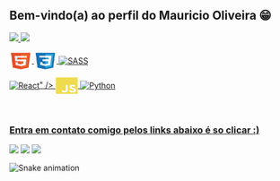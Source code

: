 ## Bem-vindo(a) ao perfil do Mauricio Oliveira 😁

 <div>
  <a href="https://github.com/mauriciomholiveira">
  <img height="180em" src="https://github-readme-stats.vercel.app/api?username=mauriciomholiveira&show_icons=true&theme=tokyonight&include_all_commits=true&count_private=true"/>
  <img height="180em" src="https://github-readme-stats.vercel.app/api/top-langs/?username=mauriciomholiveira&layout=compact&langs_count=6&theme=tokyonight"/>
</div>
<div style="display: inline_block"><br>
  <img align="center" alt="HTML" height="30" width="40" src="https://raw.githubusercontent.com/devicons/devicon/master/icons/html5/html5-original.svg">
  <img align="center" alt="CSS" height="30" width="40" src="https://raw.githubusercontent.com/devicons/devicon/master/icons/css3/css3-original.svg">
  <img align="center" alt="SASS" height="30" width="40" src="https://cdn.jsdelivr.net/gh/devicons/devicon/icons/adonisjs/adonisjs-original.svg" />
          
  
  <img align="center" alt="React" height="30" width="40" src="https://cdn.jsdelivr.net/gh/devicons/devicon/icons/adonisjs/adonisjs-original.svg" />" />
  <img align="center" alt="JavaScript" height="30" width="40" src="https://raw.githubusercontent.com/devicons/devicon/master/icons/javascript/javascript-plain.svg">
  <img align="center" alt="Python" height="30" width="40" src="https://cdn.jsdelivr.net/gh/devicons/devicon/icons/python/python-original-wordmark.svg" />
</div>
 
 <br>
 
  ### Entra em contato comigo pelos links abaixo é so clicar :)
 
<div> 
  <a href="https://instagram.com/mauriciomholiveira" target="_blank"><img src="https://img.shields.io/badge/-Instagram-%23E4405F?style=for-the-badge&logo=instagram&logoColor=white" target="_blank"></a>
  <a href = "mailto:mauriciomholiveira@icloud.com"><img src="https://img.shields.io/badge/-Email-%23333?style=for-the-badge&logo=icloud&logoColor=blue" target="_blank"></a>
  <a href="https://www.linkedin.com/in/mauriciomholiveira" target="_blank"><img src="https://img.shields.io/badge/-LinkedIn-%230077B5?style=for-the-badge&logo=linkedin&logoColor=white" target="_blank"></a> 
 
  ![Snake animation](https://github.com/mauriciomholiveira/mauriciomholiveira/blob/output/github-contribution-grid-snake.svg)

</div>
